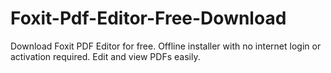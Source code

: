# Foxit-Pdf-Editor-Free-Download
Download Foxit PDF Editor for free. Offline installer with no internet login or activation required. Edit and view PDFs easily.
